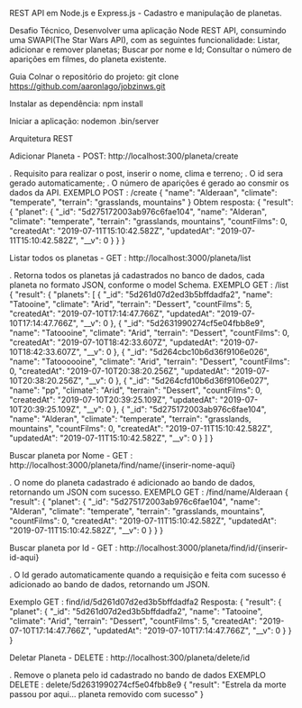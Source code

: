 REST API em Node.js e Express.js - Cadastro e manipulação de planetas.

Desafio Técnico, Desenvolver uma aplicação Node REST API, consumindo uma SWAPI(The Star Wars API), com as seguintes funcionalidade:
Listar, adicionar e remover planetas;
Buscar por nome e Id;
Consultar o número de aparições em filmes, do planeta existente.

Guia
Colnar o repositório do projeto: 
git clone https://github.com/aaronlago/jobzinws.git

Instalar as dependência:
npm install

Iniciar a aplicação:
nodemon .bin/server

Arquitetura REST

Adicionar Planeta - POST: http://localhost:300/planeta/create

. Requisito para realizar o post, inserir o nome, clima e terreno;
. O id sera gerado automaticamente;
. O número de aparições é gerado ao consmir os dados da API.
EXEMPLO POST : /create
{
  "name": "Alderaan",
  "climate": "temperate",
  "terrain": "grasslands, mountains"
}
Obtem resposta:
{
    "result": {
        "planet": {
            "_id": "5d275172003ab976c6fae104",
            "name": "Alderan",
            "climate": "temperate",
            "terrain": "grasslands, mountains",
            "countFilms": 0,
            "createdAt": "2019-07-11T15:10:42.582Z",
            "updatedAt": "2019-07-11T15:10:42.582Z",
            "__v": 0
        }
    }
}

Listar todos os planetas  - GET : http://localhost:3000/planeta/list

. Retorna todos os planetas já cadastrados no banco de dados, cada planeta no formato JSON, conforme o model Schema.
EXEMPLO GET : /list
{
    "result": {
        "planets": [
            {
                "_id": "5d261d07d2ed3b5bffdadfa2",
                "name": "Tatooine",
                "climate": "Arid",
                "terrain": "Dessert",
                "countFilms": 5,
                "createdAt": "2019-07-10T17:14:47.766Z",
                "updatedAt": "2019-07-10T17:14:47.766Z",
                "__v": 0
            },
            {
                "_id": "5d2631990274cf5e04fbb8e9",
                "name": "Tatoooine",
                "climate": "Arid",
                "terrain": "Dessert",
                "countFilms": 0,
                "createdAt": "2019-07-10T18:42:33.607Z",
                "updatedAt": "2019-07-10T18:42:33.607Z",
                "__v": 0
            },
            {
                "_id": "5d264cbc10b6d36f9106e026",
                "name": "Tatoooooine",
                "climate": "Arid",
                "terrain": "Dessert",
                "countFilms": 0,
                "createdAt": "2019-07-10T20:38:20.256Z",
                "updatedAt": "2019-07-10T20:38:20.256Z",
                "__v": 0
            },
            {
                "_id": "5d264cfd10b6d36f9106e027",
                "name": "pp",
                "climate": "Arid",
                "terrain": "Dessert",
                "countFilms": 0,
                "createdAt": "2019-07-10T20:39:25.109Z",
                "updatedAt": "2019-07-10T20:39:25.109Z",
                "__v": 0
            },
            {
                "_id": "5d275172003ab976c6fae104",
                "name": "Alderan",
                "climate": "temperate",
                "terrain": "grasslands, mountains",
                "countFilms": 0,
                "createdAt": "2019-07-11T15:10:42.582Z",
                "updatedAt": "2019-07-11T15:10:42.582Z",
                "__v": 0
            }
        ]
    }

Buscar planeta por Nome - GET : http://localhost:3000/planeta/find/name/{inserir-nome-aqui}

. O nome do planeta cadastrado é adicionado ao bando de dados, retornando um JSON com sucesso.
EXEMPLO GET : /find/name/Alderaan
{
    "result": {
        "planet": {
            "_id": "5d275172003ab976c6fae104",
            "name": "Alderan",
            "climate": "temperate",
            "terrain": "grasslands, mountains",
            "countFilms": 0,
            "createdAt": "2019-07-11T15:10:42.582Z",
            "updatedAt": "2019-07-11T15:10:42.582Z",
            "__v": 0
        }
    }
}

Buscar planeta por Id - GET : http://localhost:3000/planeta/find/id/{inserir-id-aqui}

. O Id gerado automaticamente quando a requisição e feita com sucesso é adicionado ao bando de dados, retornando um JSON.

Exemplo GET : find/id/5d261d07d2ed3b5bffdadfa2
Resposta: 
{
    "result": {
        "planet": {
            "_id": "5d261d07d2ed3b5bffdadfa2",
            "name": "Tatooine",
            "climate": "Arid",
            "terrain": "Dessert",
            "countFilms": 5,
            "createdAt": "2019-07-10T17:14:47.766Z",
            "updatedAt": "2019-07-10T17:14:47.766Z",
            "__v": 0
        }
    }
}

Deletar Planeta - DELETE : http://localhost:300/planeta/delete/id

. Remove o planeta pelo id cadastrado no bando de dados
EXEMPLO DELETE : delete/5d2631990274cf5e04fbb8e9
{
	"result": "Estrela da morte passou por aqui... planeta removido com sucesso"
}
